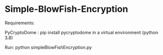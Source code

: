# Simple-BlowFish-Encryption

Requirements:

PyCryptoDome : pip install pycryptodome in a virtual environment (python 3.8)

Run:
python simpleBlowFishEncryption.py 

